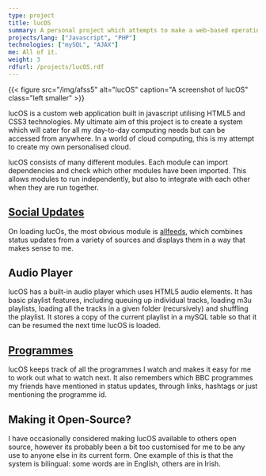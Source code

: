 ```yaml
---
type: project
title: lucOS
summary: A personal project which attempts to make a web-based operating system
projects/lang: ["Javascript", "PHP"]
technologies: ["mySQL", "AJAX"]
me: All of it.
weight: 3
rdfurl: /projects/lucOS.rdf
---
```

{{< figure src="/img/afss5" alt="lucOS" caption="A screenshot of lucOS" class="left smaller" >}}

lucOS is a custom web application built in javascript utilising HTML5 and CSS3 technologies. My ultimate aim of this project is to create a system which will cater for all my day-to-day computing needs but can be accessed from anywhere. In a world of cloud computing, this is my attempt to create my own personalised cloud.

lucOS consists of many different modules. Each module can import dependencies and check which other modules have been imported. This allows modules to run independently, but also to integrate with each other when they are run together.

[Social Updates](/projects/allfeeds)
------------------------------------

On loading lucOs, the most obvious module is [allfeeds](/projects/allfeeds), which combines status updates from a variety of sources and displays them in a way that makes sense to me.

Audio Player
------------

lucOS has a built-in audio player which uses HTML5 audio elements. It has basic playlist features, including queuing up individual tracks, loading m3u playlists, loading all the tracks in a given folder (recursively) and shuffling the playlist. It stores a copy of the current playlist in a mySQL table so that it can be resumed the next time lucOS is loaded.

[Programmes](/projects/progs)
-----------------------------

lucOS keeps track of all the programmes I watch and makes it easy for me to work out what to watch next. It also remembers which BBC programmes my friends have mentioned in status updates, through links, hashtags or just mentioning the programme id.

Making it Open-Source?
----------------------

I have occasionally considered making lucOS available to others open source, however its probably been a bit too customised for me to be any use to anyone else in its current form. One example of this is that the system is bilingual: some words are in English, others are in Irish.